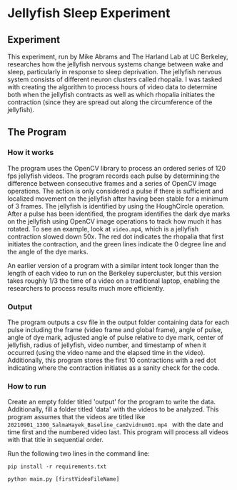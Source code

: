 # Jellyfish Sleep Experiment
## Experiment
This experiment, run by Mike Abrams and The Harland Lab at UC Berkeley, researches how the jellyfish nervous systems change between wake and sleep, particularly in response to sleep deprivation. The jellyfish nervous system consists of different neuron clusters called rhopalia. I was tasked with creating the algorithm to process hours of video data to determine both when the jellyfish contracts as well as which rhopalia initiates the contraction (since they are spread out along the circumference of the jellyfish). 
## The Program
### How it works
The program uses the OpenCV library to process an ordered series of 120 fps jellyfish videos. The program records each pulse by determining the difference between consecutive frames and a series of OpenCV image operations. The action is only considered a pulse if there is sufficient and localized movement on the jellyfish after having been stable for a minimum of 3 frames. The jellyfish is identified by using the HoughCircle operation. 
After a pulse has been identified, the program identifies the dark dye marks on the jellyfish using OpenCV image operations to track how much it has rotated.
To see an example, look at `video.mp4`, which is a jellyfish contraction slowed down 50x. The red dot indicates the rhopalia that first initiates the contraction, and the green lines indicate the 0 degree line and the angle of the dye marks.

An earlier version of a program with a similar intent took longer than the length of each video to run on the Berkeley supercluster, but this version takes roughly 1/3 the time of a video on a traditional laptop, enabling the researchers to process results much more efficiently.
### Output
The program outputs a csv file in the output folder containing data for each pulse including the frame (video frame and global frame), angle of pulse, angle of dye mark, adjusted angle of pulse relative to dye mark, center of jellyfish, radius of jellyfish, video number, and timestamp of when it occurred (using the video name and the elapsed time in the video). Additionally, this program stores the first 10 contractions with a red dot indicating where the contraction initiates as a sanity check for the code.
### How to run
Create an empty folder titled 'output' for the program to write the data. Additionally, fill a folder titled 'data'  with the videos to be analyzed. This program assumes that the videos are titled like `20210901_1300_SalmaHayek_Baseline_cam2vidnum01.mp4 ` with the date and time first and the numbered video last. This program will process all videos with that title in sequential order.

Run the following two lines in the command line:

`pip install -r requirements.txt`

`python main.py [firstVideoFileName] `


